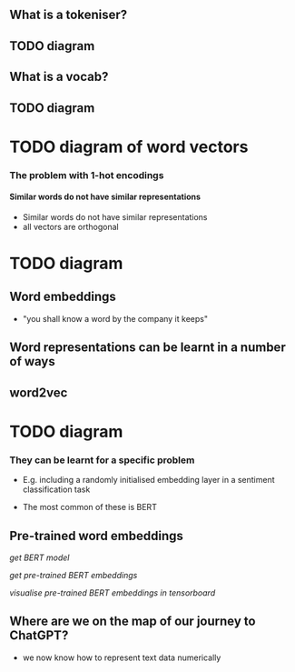 ## What is a tokeniser?

## TODO diagram

## What is a vocab?

## TODO diagram

# TODO diagram of word vectors

### The problem with 1-hot encodings

#### Similar words do not have similar representations

- Similar words do not have similar representations
- all vectors are orthogonal

# TODO diagram

## Word embeddings

- "you shall know a word by the company it keeps"

## Word representations can be learnt in a number of ways

## word2vec

# TODO diagram

### They can be learnt for a specific problem

- E.g. including a randomly initialised embedding layer in a sentiment classification task

- The most common of these is BERT

## Pre-trained word embeddings

_get BERT model_

_get pre-trained BERT embeddings_

_visualise pre-trained BERT embeddings in tensorboard_

## Where are we on the map of our journey to ChatGPT?

- we now know how to represent text data numerically
